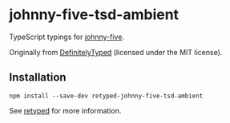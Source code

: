 # johnny-five-tsd-ambient

TypeScript typings for [johnny-five](https://github.com/rwaldron/johnny-five).

Originally from [DefinitelyTyped](https://github.com/DefinitelyTyped/DefinitelyTyped) (licensed under the MIT license).

## Installation

```
npm install --save-dev retyped-johnny-five-tsd-ambient
```

See [retyped](https://github.com/retyped/retyped) for more information.